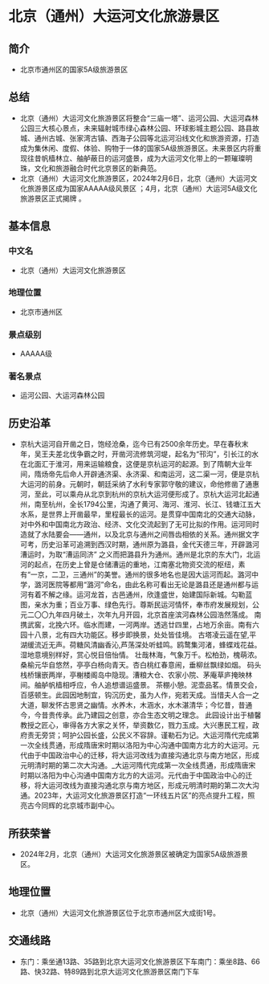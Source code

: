 # 北京（通州）大运河文化旅游景区
## 简介
- 北京市通州区的国家5A级旅游景区
## 总结
- 北京（通州）大运河文化旅游景区将整合“三庙一塔”、运河公园、大运河森林公园三大核心景点，未来辐射城市绿心森林公园、环球影城主题公园、路县故城、通州古城、张家湾古镇、西海子公园等北运河沿线文化和旅游资源，打造成为集休闲、度假、体验、购物于一体的国家5A级旅游景区。未来景区内将重现往昔帆樯林立、舳舻蔽日的运河盛景，成为大运河文化带上的一颗璀璨明珠，文化和旅游融合时代北京景区的新典范。 
- 北京（通州）大运河文化旅游景区，2024年2月6日，北京（通州）大运河文化旅游景区成为国家AAAAA级风景区 ；4月，北京（通州）大运河5A级文化旅游景区正式揭牌 。
## 基本信息
### 中文名
- 北京（通州）大运河文化旅游景区
### 地理位置
- 北京市通州区
### 景点级别
- AAAAA级
### 著名景点
- 运河公园、大运河森林公园
## 历史沿革
- 京杭大运河自开凿之日，饱经沧桑，迄今已有2500余年历史。早在春秋末年，吴王夫差北伐争霸之时，开凿河流修筑河堤，起名为“邗沟”，引长江的水在北面汇于淮河，用来运输粮食，这便是京杭运河的起源。到了隋朝大业年间，隋炀帝先后命人开辟通济渠、永济渠、和南运河，这二渠一河，便是京杭大运河的前身。元朝时，朝廷采纳了水利专家郭守敬的建议，命他修凿了通惠河，至此，可以乘舟从北京到杭州的京杭大运河便形成了。京杭大运河北起通州，南至杭州，全长1794公里，沟通了黄河、海河、淮河、长江、钱塘江五大水系，是世界上开凿最早，里程最长的运河。是贯穿中国南北的交通大动脉，对中外和中国南北方政治、经济、文化交流起到了无可比拟的作用。运河同时造就了水陆要会——通州，以及北京与通州之间唇齿相依的关系。通州据文字可考，历史沿革可追溯到西汉时期，通州原为潞县，金代天德三年，开辟潞河漕运时，为取“漕运同济” 之义而把潞县升为通州。通州是北京的东大门，北运河的起点，在历史上曾是仓储漕运的重地，江南塞北物资交流的枢纽，素有“一京，二卫，三通州”的美誉。通州的很多地名也是因大运河而起。潞河中学，潞河医院等都用“潞河”命名，由此名称可看出无论是潞县还是通州都与运河有着不解之缘。运河龙首，古邑通州，欣逢盛世，始建国际新城。勾勒蓝图，亲水为重；百业万事、绿色先行。尊斯民运河情怀，奉市府发展规划，公元二〇〇九年四月破土，次年九月开园，北京首座滨河森林公园浩然落成。 南携武窖，北挽六环。临水而建，一河两岸。透逃廿四里，占地万余亩。南有六园十八景，北有四大功能区。移步即换景，处处皆佳境。 古塔凌云遥在望,平湖缓流近无声。荷糖风清幽香沁,芦荡深处听蛙鸣。鸥鹜集河渚，蜂蝶戏花益。湿地意境别样好，赏心悦目倍怡情。 壮哉林海，气象万千。松柏劲，槐萌浓。桑榆元华自悠然，亭亭白杨向青天。杏白桃红春意闹，垂柳丝飘绿如烟。 码头栈桥镶嵌两岸，亭榭楼阁岛中隐现。漕粮大仓、农家小院、茅庵草庐掩映林间。舳舻帆樯相呼应，令人追想谱运盛景。 茶棚小憩。泥壶品茗。情景交会，百感顿生。此园因地制宜，钩沉历史，虽为人作，宛若天成。当惜夫人合一之大道，聊发怀古思贤之幽情。水养木，木涵水，水木湛清华；今忆昔，昔通今，今昔贵传承。此乃建园之创意，亦合生态文明之理念。 此园设计出于植馨教授之匠心，审得各方大家之关怀，举资数亿，戮力玉成。大兴惠民工程，政府责无旁贷；呵护公园长盛，公民义不容辞。谨勒石为记。大运河隋代完成第一次全线贯通，形成隋唐宋时期以洛阳为中心沟通中国南方北方的大运河。元代由于中国政治中心的迁移，将大运河改线为直接沟通北京与南方地区，形成元明清时期的第二次大沟通。_大运河隋代完成第一次全线贯通，形成隋唐宋时期以洛阳为中心沟通中国南方北方的大运河。元代由于中国政治中心的迁移，将大运河改线为直接沟通北京与南方地区，形成元明清时期的第二次大沟通。2023年，大运河文化旅游景区打造“一环线五片区”的亮点提升工程，照亮古今同辉的北京城市副中心。
## 所获荣誉
- 2024年2月，北京（通州）大运河文化旅游景区被确定为国家5A级旅游景区。
## 地理位置
- 北京（通州）大运河文化旅游景区位于北京市通州区大成街1号。
## 交通线路
- 东门：乘坐通13路、35路到北京大运河文化旅游景区下车南门：乘坐8路、66路、快32路、特89路到北京大运河文化旅游景区南门下车